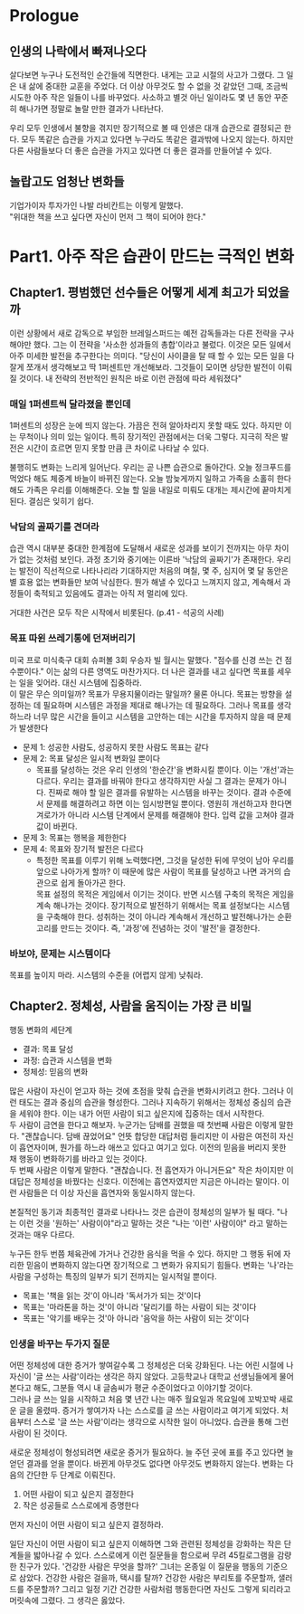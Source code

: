 # Prologue

## 인생의 나락에서 빠져나오다
살다보면 누구나 도전적인 순간들에 직면한다. 내게는 고교 시절의 사고가 그랬다. 그 일은 내 삶에 중대한 교훈을 주었다. 더 이상 아무것도 할 수 없을 것 같았던 그때, 조금씩 시도한 아주 작은 일들이 나를 바꾸었다. 사소하고 별것 아닌 일이라도 몇 년 동안 꾸준히 해나가면 정말로 놀랄 만한 결과가 나타난다. 

우리 모두 인생에서 불향을 겪지만 장기적으로 볼 때 인생은 대개 습관으로 결정되곤 한다. 모두 똑같은 습관을 가지고 있다면 누구라도 똑같은 결과밖에 나오지 않는다. 하지만 다른 사람들보다 더 좋은 습관을 가지고 있다면 더 좋은 결과를 만들어낼 수 있다. 

## 놀랍고도 엄청난 변화들
기업가이자 투자가인 나발 라비칸트는 이렇게 말했다.<br>
"위대한 책을 쓰고 싶다면 자신이 먼저 그 책이 되어야 한다."

# Part1. 아주 작은 습관이 만드는 극적인 변화
## Chapter1. 평범했던 선수들은 어떻게 세계 최고가 되었을까
이런 상황에서 새로 감독으로 부임한 브레일스퍼드는 예전 감독들과는 다른 전략을 구사해야만 했다. 그는 이 전략을 '사소한 성과들의 총합'이라고 불렀다. 이것은 모든 일에서 아주 미세한 발전을 추구한다는 의미다. "당신이 사이클을 탈 때 할 수 있는 모든 일을 다 잘게 쪼개서 생각해보고 딱 1퍼센트만 개선해보라. 그것들이 모이면 상당한 발전이 이뤄질 것이다. 내 전략의 전반적인 원칙은 바로 이런 관점에 따라 세워졌다"

### 매일 1퍼센트씩 달라졌을 뿐인데
1퍼센트의 성장은 눈에 띄지 않는다. 가끔은 전혀 알아차리지 못할 때도 있다. 하지만 이는 무척이나 의미 있는 일이다. 특히 장기적인 관점에서는 더욱 그렇다. 지극히 작은 발전은 시간이 흐르면 믿지 못할 만큼 큰 차이로 나타날 수 있다. 

불행히도 변화는 느리게 일어난다. 우리는 곧 나쁜 습관으로 돌아간다. 오늘 정크푸드를 먹었다 해도 체중계 바늘이 바뀌진 않는다. 오늘 밤늦게까지 일하고 가족을 소홀히 한다 해도 가족은 우리를 이해해준다. 오늘 할 일을 내일로 미뤄도 대개는 제시간에 끝마치게 된다. 결심은 잊히기 쉽다. 

### 낙담의 골짜기를 견뎌라
습관 역시 대부분 중대한 한계점에 도달해서 새로운 성과를 보이기 전까지는 아무 차이가 없는 것처럼 보인다. 과정 초기와 중기에는 이른바 '낙담의 골짜기'가 존재한다. 우리는 발전이 직선적으로 나타나리라 기대하지만 처음의 며칠, 몇 주, 심지어 몇 달 동안은 별 효용 없는 변화들만 보여 낙심한다. 뭔가 해낼 수 있다고 느껴지지 않고, 계속해서 과정들이 축적되고 있음에도 결과는 아직 저 멀리에 있다. 

거대한 사건은 모두 작은 시작에서 비롯된다. (p.41 - 석공의 사례)

### 목표 따윈 쓰레기통에 던져버리기
미국 프로 미식축구 대회 슈퍼볼 3회 우승자 빌 월시는 말했다. "점수를 신경 쓰는 건 점수뿐이다." 이는 삶의 다른 영역도 마찬가지다. 더 나은 결과를 내고 싶다면 목표를 세우는 일을 잊어라. 대신 시스템에 집중하라.<br>
이 말은 무슨 의미일까? 목표가 무용지물이라는 말일까? 물론 아니다. 목표는 방향을 설정하는 데 필요하며 시스템은 과정을 제대로 해나가는 데 필요하다. 그러나 목표를 생각하느라 너무 많은 시간을 들이고 시스템을 고안하는 데는 시간을 투자하지 않을 때 문제가 발생한다

- 문제 1: 성공한 사람도, 성공하지 못한 사람도 목표는 같다
- 문제 2: 목표 달성은 일시적 변화일 뿐이다
   - 목표를 달성하는 것은 우리 인생의 '한순간'을 변화시킬 뿐이다. 이는 '개선'과는 다르다. 우리는 결과를 바꿔야 한다고 생각하지만 사실 그 결과는 문제가 아니다. 진짜로 해야 할 일은 결과를 유발하는 시스템을 바꾸는 것이다. 결과 수준에서 문제를 해결하려고 하면 이는 임시방편일 뿐이다. 영원히 개선하고자 한다면 겨로가가 아니라 시스템 단계에서 문제를 해결해야 한다. 입력 값을 고쳐야 결과 값이 바뀐다. 
- 문제 3: 목표는 행복을 제한한다
- 문제 4: 목표와 장기적 발전은 다르다
   - 특정한 목표를 이루기 위해 노력했다면, 그것을 달성한 뒤에 무엇이 남아 우리를 앞으로 나아가게 할까? 이 때문에 많은 사람이 목표를 달성하고 나면 과거의 습관으로 쉽게 돌아가곤 한다.<br>
   목표 설정의 목적은 게임에서 이기는 것이다. 반면 시스템 구축의 목적은 게임을 계속 해나가는 것이다. 장기적으로 발전하기 위해서는 목표 설정보다는 시스템을 구축해야 한다. 성취하는 것이 아니라 계속해서 개선하고 발전해나가는 순환 고리를 만드는 것이다. 즉, '과정'에 전념하는 것이 '발전'을 결정한다. 

### 바보야, 문제는 시스템이다
목표를 높이지 마라. 시스템의 수준을 (어렵지 않게) 낮춰라. 

## Chapter2. 정체성, 사람을 움직이는 가장 큰 비밀
행동 변화의 세단계
- 결과: 목표 달성
- 과정: 습관과 시스템을 변화
- 정체성: 믿음의 변화

많은 사람이 자신이 얻고자 하는 것에 초점을 맞춰 습관을 변화시키려고 한다. 그러나 이런 태도는 결과 중심의 습관을 형성한다. 그러나 지속하기 위해서는 정체성 중심의 습관을 세워야 한다. 이는 내가 어떤 사람이 되고 싶은지에 집중하는 데서 시작한다. <br>
두 사람이 금연을 한다고 해보자. 누군가는 담배를 권했을 때 첫번째 사람은 이렇게 말한다. "괜찮습니다. 담배 끊었어요" 언뜻 합당한 대답처럼 들리지만 이 사람은 여전히 자신이 흡연자이며, 뭔가를 하느라 애쓰고 있다고 여기고 있다. 이전의 믿음을 버리지 못한 채 행동이 변화하기를 바라고 있는 것이다.<br>
두 번째 사람은 이렇게 말한다. "괜찮습니다. 전 흡연자가 아니거든요" 작은 차이지만 이 대답은 정체성을 바꿨다는 신호다. 이전에는 흡연자였지만 지금은 아니라는 말이다. 이런 사람들은 더 이상 자신을 흡연자와 동일시하지 않는다. 

본질적인 동기과 최종적인 결과로 나타나느 것은 습관이 정체성의 일부가 될 때다. "나는 이런 것을 '원하는' 사람이야"라고 말하는 것은 "나는 '이런' 사람이야" 라고 말하는 것과는 매우 다르다. 

누구든 한두 번쯤 체육관에 가거나 건강한 음식을 먹을 수 있다. 하지만 그 행동 뒤에 자리한 믿음이 변화하지 않는다면 장기적으로 그 변화가 유지되기 힘들다. 변화는 '나'라는 사람을 구성하는 특징의 일부가 되기 전까지는 일시적일 뿐이다. 
- 목표는 '책을 읽는 것'이 아니라 '독서가가 되는 것'이다
- 목표는 '마라톤을 하는 것'이 아니라 '달리기를 하는 사람이 되는 것'이다
- 목표는 '악기를 배우는 것'아 아니라 '음악을 하는 사람이 되는 것'이다

### 인생을 바꾸는 두가지 질문
어떤 정체성에 대한 증거가 쌓여갈수록 그 정체성은 더욱 강화된다. 나는 어린 시절에 나 자신이 '글 쓰는 사람'이라는 생각은 하지 않았다. 고등학교나 대학교 선생님들에게 물어본다고 해도, 그분들 역시 내 글솜씨가 평균 수준이었다고 이야기할 것이다.<br>
그러나 글 쓰는 일을 시작하고 처음 몇 년간 나는 매주 월요일과 목요일에 꼬박꼬박 새로운 글을 올렸따. 증거가 쌓여가자 나는 스스로를 글 쓰는 사람이라고 여기게 되었다. 처음부터 스스로 '글 쓰는 사람'이라는 생각으로 시작한 일이 아니었다. 습관을 통해 그런 사람이 된 것이다. 

새로운 정체성이 형성되려면 새로운 증거가 필요하다. 늘 주던 곳에 표를 주고 있다면 늘 얻던 결과를 얻을 뿐이다. 바뀐게 아무것도 없다면 아무것도 변화하지 않는다. 변화는 다음의 간단한 두 단계로 이뤄진다. 
1. 어떤 사람이 되고 싶은지 결정한다
2. 작은 성공들로 스스로에게 증명한다

먼저 자신이 어떤 사람이 되고 싶은지 결정하라. 

일단 자신이 어떤 사람이 되고 싶은지 이해하면 그와 관련된 정체성을 강화하는 작은 단계들을 밟아나갈 수 있다. 스스로에게 이런 질문들을 함으로써 무려 45킬로그램을 감량한 친구가 있다. '건강한 사람은 무엇을 할까?' 그녀는 온종일 이 질문을 행동의 기준으로 삼았다. 건강한 사람은 걸을까, 택시를 탈까? 건강한 사람은 부리토를 주문할까, 샐러드를 주문할까? 그리고 일정 기간 건강한 사람처럼 행동한다면 자신도 그렇게 되리라고 머릿속에 그렸다. 그 생각은 옳았다. 